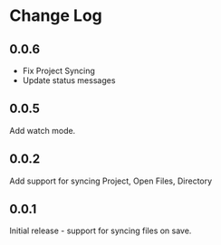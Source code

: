 # Change Log

## 0.0.6

- Fix Project Syncing
- Update status messages

## 0.0.5

Add watch mode.

## 0.0.2

Add support for syncing Project, Open Files, Directory

## 0.0.1

Initial release - support for syncing files on save.
